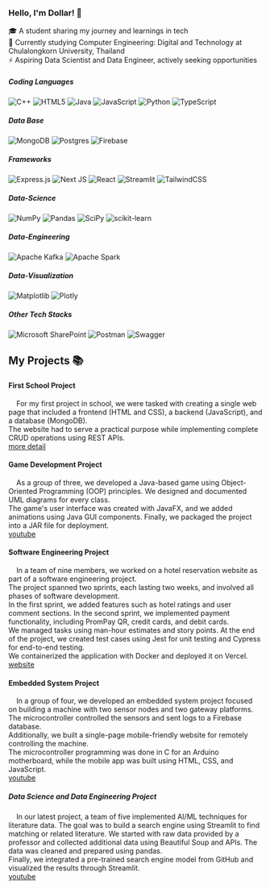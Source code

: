 ### Hello, I'm Dollar! 👋

🎓 A student sharing my journey and learnings in tech <br/>
🌱 Currently studying Computer Engineering: Digital and Technology at Chulalongkorn University, Thailand <br/>
⚡ Aspiring Data Scientist and Data Engineer, actively seeking opportunities <br/>

##### Coding Languages 
![C++](https://img.shields.io/badge/c++-%2300599C.svg?style=for-the-badge&logo=c%2B%2B&logoColor=white)
![HTML5](https://img.shields.io/badge/html5-%23E34F26.svg?style=for-the-badge&logo=html5&logoColor=white)
![Java](https://img.shields.io/badge/java-%23ED8B00.svg?style=for-the-badge&logo=openjdk&logoColor=white)
![JavaScript](https://img.shields.io/badge/javascript-%23323330.svg?style=for-the-badge&logo=javascript&logoColor=%23F7DF1E)
![Python](https://img.shields.io/badge/python-3670A0?style=for-the-badge&logo=python&logoColor=ffdd54)
![TypeScript](https://img.shields.io/badge/typescript-%23007ACC.svg?style=for-the-badge&logo=typescript&logoColor=white)

##### Data Base 
![MongoDB](https://img.shields.io/badge/MongoDB-%234ea94b.svg?style=for-the-badge&logo=mongodb&logoColor=white)
![Postgres](https://img.shields.io/badge/postgres-%23316192.svg?style=for-the-badge&logo=postgresql&logoColor=white)
![Firebase](https://img.shields.io/badge/firebase-%23039BE5.svg?style=for-the-badge&logo=firebase)

##### Frameworks 

![Express.js](https://img.shields.io/badge/express.js-%23404d59.svg?style=for-the-badge&logo=express&logoColor=%2361DAFB)
![Next JS](https://img.shields.io/badge/Next-black?style=for-the-badge&logo=next.js&logoColor=white)
![React](https://img.shields.io/badge/react-%2320232a.svg?style=for-the-badge&logo=react&logoColor=%2361DAFB)
![Streamlit](https://img.shields.io/badge/Streamlit-%23FE4B4B.svg?style=for-the-badge&logo=streamlit&logoColor=white)
![TailwindCSS](https://img.shields.io/badge/tailwindcss-%2338B2AC.svg?style=for-the-badge&logo=tailwind-css&logoColor=white)
   
##### Data-Science 
![NumPy](https://img.shields.io/badge/numpy-%23013243.svg?style=for-the-badge&logo=numpy&logoColor=white)
![Pandas](https://img.shields.io/badge/pandas-%23150458.svg?style=for-the-badge&logo=pandas&logoColor=white)
![SciPy](https://img.shields.io/badge/SciPy-%230C55A5.svg?style=for-the-badge&logo=scipy&logoColor=%white)
![scikit-learn](https://img.shields.io/badge/scikit--learn-%23F7931E.svg?style=for-the-badge&logo=scikit-learn&logoColor=white)

##### Data-Engineering 
![Apache Kafka](https://img.shields.io/badge/Apache%20Kafka-000?style=for-the-badge&logo=apachekafka)
![Apache Spark](https://img.shields.io/badge/Apache%20Spark-FDEE21?style=flat-square&logo=apachespark&logoColor=black)

##### Data-Visualization 
![Matplotlib](https://img.shields.io/badge/Matplotlib-%23ffffff.svg?style=for-the-badge&logo=Matplotlib&logoColor=black)
![Plotly](https://img.shields.io/badge/Plotly-%233F4F75.svg?style=for-the-badge&logo=plotly&logoColor=white)


##### Other Tech Stacks 
![Microsoft SharePoint ](https://img.shields.io/badge/Microsoft_SharePoint-0078D4?style=for-the-badge&logo=microsoft-sharepoint&logoColor=white)
![Postman](https://img.shields.io/badge/Postman-FF6C37?style=for-the-badge&logo=postman&logoColor=white)
![Swagger](https://img.shields.io/badge/-Swagger-%23Clojure?style=for-the-badge&logo=swagger&logoColor=white)

## My Projects 📚
#### First School Project <br/>
&nbsp;&nbsp;&nbsp;&nbsp;For my first project in school, we were tasked with creating a single web page that included a frontend (HTML and CSS), a backend (JavaScript), and a database (MongoDB). <br/>
The website had to serve a practical purpose while implementing complete CRUD operations using REST APIs. <br/>
[more detail](https://drive.google.com/file/d/1ZjbFgP3axsKMnUWUdGFFnyub4lTqUiQr/view)


#### Game Development Project <br/>
&nbsp;&nbsp;&nbsp;&nbsp;As a group of three, we developed a Java-based game using Object-Oriented Programming (OOP) principles. We designed and documented UML diagrams for every class. <br/>
The game's user interface was created with JavaFX, and we added animations using Java GUI components. Finally, we packaged the project into a JAR file for deployment. <br/>
[youtube](https://www.youtube.com/watch?v=5aG1f_h3Pus)

#### Software Engineering Project <br/>
&nbsp;&nbsp;&nbsp;&nbsp;In a team of nine members, we worked on a hotel reservation website as part of a software engineering project. <br/>
The project spanned two sprints, each lasting two weeks, and involved all phases of software development.<br/>
In the first sprint, we added features such as hotel ratings and user comment sections.
In the second sprint, we implemented payment functionality, including PromPay QR, credit cards, and debit cards.<br/>
We managed tasks using man-hour estimates and story points. At the end of the project, we created test cases using Jest for unit testing and Cypress for end-to-end testing.<br/>
We containerized the application with Docker and deployed it on Vercel. <br/>
[website](https://kodjenggg-hotelbooking.vercel.app/hotels)


#### Embedded System Project <br/>
&nbsp;&nbsp;&nbsp;&nbsp;In a group of four, we developed an embedded system project focused on building a machine with two sensor nodes and two gateway platforms. <br/>
The microcontroller controlled the sensors and sent logs to a Firebase database.<br/>
Additionally, we built a single-page mobile-friendly website for remotely controlling the machine. <br/>
The microcontroller programming was done in C for an Arduino motherboard, while the mobile app was built using HTML, CSS, and JavaScript. <br/>
[youtube](https://youtu.be/2ag8X0ojBkU?si=GOjZ5Y1LY5LSfXmW)
     
##### Data Science and Data Engineering Project <br/>
&nbsp;&nbsp;&nbsp;&nbsp;In our latest project, a team of five implemented AI/ML techniques for literature data. The goal was to build a search engine using Streamlit to find matching or related literature.
We started with raw data provided by a professor and collected additional data using Beautiful Soup and APIs.
The data was cleaned and prepared using pandas.<br/>
Finally, we integrated a pre-trained search engine model from GitHub and visualized the results through Streamlit. <br/>
[youtube](https://m.youtube.com/watch?si=BBD8u3Lw5YKaGsXI&v=4rhpMti2ESw&feature=youtu.be)
